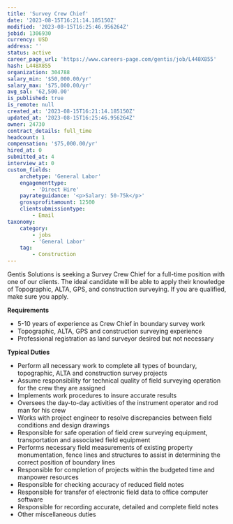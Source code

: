 ```yaml
---
title: 'Survey Crew Chief'
date: '2023-08-15T16:21:14.185150Z'
modified: '2023-08-15T16:25:46.956264Z'
jobid: 1306930
currency: USD
address: ''
status: active
career_page_url: 'https://www.careers-page.com/gentis/job/L448X855'
hash: L448X855
organization: 304788
salary_min: '$50,000.00/yr'
salary_max: '$75,000.00/yr'
avg_sal: '62,500.00'
is_published: true
is_remote: null
created_at: '2023-08-15T16:21:14.185150Z'
updated_at: '2023-08-15T16:25:46.956264Z'
owner: 24730
contract_details: full_time
headcount: 1
compensation: '$75,000.00/yr'
hired_at: 0
submitted_at: 4
interview_at: 0
custom_fields:
    archetype: 'General Labor'
    engagementtype:
        - 'Direct Hire'
    payrateguidance: '<p>Salary: 50-75k</p>'
    grossprofitamount: 12500
    clientsubmissiontype:
        - Email
taxonomy:
    category:
        - jobs
        - 'General Labor'
    tag:
        - Construction
---
```


<p><span style="font-family: inherit; font-size: 0.875rem;">Gentis Solutions is seeking a Survey Crew Chief for a full-time position with one of our clients. The ideal candidate will be able to ﻿apply their knowledge of&nbsp;Topographic, ALTA, GPS, and construction surveying. If you are qualified, make sure you apply.</span><br></p>
<p><strong>Requirements</strong></p>
<ul><li>5-10 years of experience as Crew Chief in boundary survey work</li><li>Topographic, ALTA, GPS and construction surveying experience</li><li>Professional registration as land surveyor desired but not necessary</li></ul>
<p><strong style="font-family: inherit; font-size: 0.875rem;">Typical Duties</strong><br></p>
<ul></ul>
<ul><li>Perform all necessary work to complete all types of boundary, topographic, ALTA and construction survey projects</li><li>Assume responsibility for technical quality of field surveying operation for the crew they are assigned</li><li>Implements work procedures to insure accurate results</li><li>Oversees the day-to-day activities of the instrument operator and rod man for his crew</li><li>Works with project engineer to resolve discrepancies between field conditions and design drawings</li><li>Responsible for safe operation of field crew surveying equipment, transportation and associated field equipment</li><li>Performs necessary field measurements of existing property monumentation, fence lines and structures to assist in determining the correct position of boundary lines</li><li>Responsible for completion of projects within the budgeted time and manpower resources</li><li>Responsible for checking accuracy of reduced field notes</li><li>Responsible for transfer of electronic field data to office computer software</li><li>Responsible for recording accurate, detailed and complete field notes</li><li>Other miscellaneous duties</li></ul>